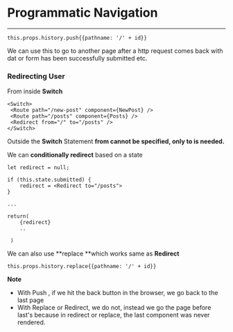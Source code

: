 # Programmatic Navigation

---

```
this.props.history.push{{pathname: '/' + id}}
```

We can use this to go to another page after a http request comes back with dat or form has been successfully submitted etc.

### Redirecting User

From inside **Switch**

```
<Switch>
 <Route path="/new-post" component={NewPost} />
 <Route path="/posts" component={Posts} />
 <Redirect from="/" to="/posts" />
</Switch>
```

Outside the **Switch** Statement **from cannot be specified, only to is needed.**

We can **conditionally redirect** based on a state 

```
let redirect = null;

if (this.state.submitted) {
    redirect = <Redirect to="/posts">
}

...

return(
    {redirect}
    ..
    
 )   
```

We can also use **replace **which works same as **Redirect**

```
this.props.history.replace{{pathname: '/' + id}}

```

**Note**

* With Push , if we hit the back button in the browser, we go back to the last page
* With Replace or Redirect, we do not, instead we go the page before last's because in redirect or replace, the last component was never rendered.



